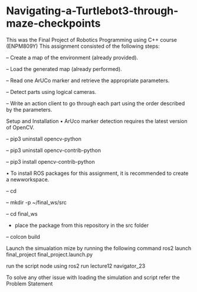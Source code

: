 # Navigating-a-Turtlebot3-through-maze-checkpoints
This was the Final Project of Robotics Programming using C++ course (ENPM809Y)
This assignment consisted of the following steps:

– Create a map of the environment (already provided).

– Load the generated map (already performed).

– Read one ArUCo marker and retrieve the appropriate parameters.

– Detect parts using logical cameras.

– Write an action client to go through each part using the order described by
the parameters.

Setup and Installation
• ArUco marker detection requires the latest version of OpenCV.

– pip3 uninstall opencv-python

– pip3 uninstall opencv-contrib-python

– pip3 install opencv-contrib-python

• To install ROS packages for this assignment, it is recommended to create a newworkspace.

– cd

– mkdir -p ~/final_ws/src

– cd final_ws

- place the package from this repository in the src folder

– colcon build

Launch the simualation mize by running the following command
ros2 launch final_project final_project.launch.py

run the script node using
ros2 run lecture12 navigator_23

To solve any other issue with loading the simulation and script refer the Problem Statement
